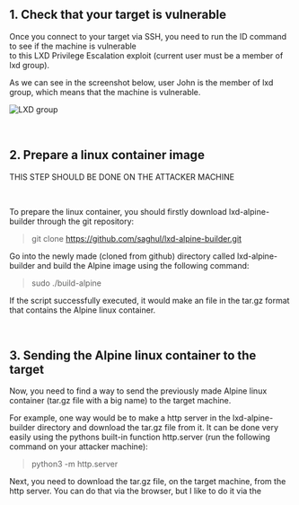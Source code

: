 <h2>1. Check that your target is vulnerable</h2>

Once you connect to your target via SSH, you need to run the ID command to see if the machine is vulnerable  
to this LXD Privilege Escalation exploit (current user must be a member of lxd group).

As we can see in the screenshot below, user John is the member of lxd group, which means that the machine is vulnerable.    
  
![LXD group](https://i.imgur.com/r8oFRyo.png)

<br>
    
<h2>2. Prepare a linux container image</h2>

THIS STEP SHOULD BE DONE ON THE ATTACKER MACHINE

<br>

To prepare the linux container, you should firstly download lxd-alpine-builder through the git repository:
> git clone https://github.com/saghul/lxd-alpine-builder.git

Go into the newly made (cloned from github) directory called lxd-alpine-builder and build the Alpine image using the following command:
> sudo ./build-alpine

If the script successfully executed, it would make an file in the tar.gz format that contains the Alpine linux container.

<br>

<h2>3. Sending the Alpine linux container to the target</h2>

Now, you need to find a way to send the previously made Alpine linux container (tar.gz file with a big name) to the target machine.

For example, one way would be to make a http server in the lxd-alpine-builder directory and download the tar.gz file from it.
It can be done very easily using the pythons built-in function http.server (run the following command on your attacker machine):
> python3 -m http.server

Next, you need to download the tar.gz file, on the target machine, from the http server. You can do that via the browser, but I like to do it
via the 
